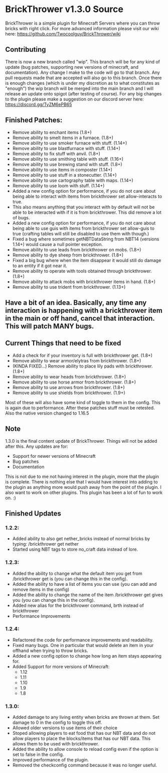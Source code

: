 # BrickThrower v1.3.0 Source

BrickThrower is a simple plugin for Minecraft Servers where you can throw bricks with right click. For more advanced information please visit our wiki here: https://github.com/Twocoolguy/BrickThrower/wiki

## Contributing
There is now a new branch called "wip". This branch will be for any kind of update (bug patches, supporting new versions of minecraft, and documentation). Any change I make to the code will go to that branch. Any pull requests made that are accepted will also go to this branch. Once there is enough changes (which is under my discretion as to what constitutes as "enough") the wip branch will be merged into the main branch and I will release an update onto spigot (after testing of course). For any big changes to the plugin please make a suggestion on our discord server here: https://discord.gg/TyZM6ePB65
## Finished Patches:
- Remove ability to enchant items (1.8+)
- Remove ability to smelt items in a furnace. (1.8+)
- Remove ability to use smoker furnace with stuff. (1.14+)
- Remove ability to use blastfurnace with stuff. (1.14+)
- Remove ability to fix stuff with anvil. (1.8+)
- Remove ability to use smithing table with stuff. (1.16+)
- Remove ability to use brewing stand with stuff. (1.8+)
- Remove ability to use items in composter (1.14+)
- Remove ability to use stuff in a stonecutter. (1.14+)
- Remove ability to use cartography table with maps. (1.14+) 
- Remove ability to use loom with stuff. (1.14+)
- Added a new config option for performance, if you do not care about being able to interact with items from brickthrower set allow-interacts to true.
- This also means anything that you interact with by default will not be able to be interacted with if it is from brickthrower. This did remove a lot of bugs.
- Added a new config option for performance, if you do not care about being able to use guis with items from brickthrower set allow-guis to true (crafting tables will still be disabled to use them with though.)
- Fixed a bug where sometimes getNBTDataString from NBT14 (versions 1.14+) would cause a null pointer exception.
- Remove ability to use leads from brickthrower on mobs. (1.8+)
- Remove ability to dye sheep from brickthrower. (1.8+)
- Fixed a big bug where when the item disappear it would still do damage to an entity if it got near it.
- Remove ability to operate with tools obtained through brickthrower. (1.8+)
- Remove ability to attack mobs with brickthrower items in hand. (1.8+)
- Remove ability to use trident from brickthrower. (1.13+)

## Have a bit of an idea. Basically, any time any interaction is happening with a brickthrower item in the main or off hand, cancel that interaction. This will patch MANY bugs.

## Current Things that need to be fixed
- Add a check for if your inventory is full with brickthrower get. (1.8+)
- Remove ability to wear armor/elytras from brickthrower. (1.8+)
- (KINDA FIXED...) Remove ability to place lily pads with brickthrower. (1.8+)
- Remove ability to wear heads from brickthrower. (1.8+)
- Remove ability to use horse armor from brickthrower. (1.8+)
- Remove ability to use arrows from brickthrower. (1.8+)
- Remove ability to use shields from brickthrower. (1.9+)

Most of these will also have some kind of toggle to them in the config. This is again due to performance.
After these patches stuff must be retested. Also the native version changed to 1.16.5

## Note
1.3.0 is the final content update of BrickThrower. Things will not be added after this. Any updates are for: 
- Support for newer versions of Minecraft
- Bug patches
- Documentation

This is not due to me not having interest in the plugin, more that the plugin is complete. There is nothing else that I would have interest into adding to the plugin as anything more would push away from the point of the plugin. I also want to work on other plugins. This plugin has been a lot of fun to work on. :)

## Finished Updates

### 1.2.2:
- Added ability to also get nether_bricks instead of normal bricks by typing: /brickthrower get nether 
- Started using NBT tags to store no_craft data instead of lore.

### 1.2.3:
- Added the ability to change what the default item you get from /brickthrower get is (you can change this in the config).
- Added the ability to have a list of items you can use (you can add and remove items in the config)
- Added the ability to change the name of the item /brickthrower get gives you (you can change this in the config).
- Added new alias for the brickthrower command, brth instead of brickthrower
- Performance Improvements

### 1.2.4:
- Refactored the code for performance improvements and readability.
- Fixed many bugs. One in particular that would delete an item in your offhand when trying to throw bricks.
- Added a new config option to change how long an item stays appearing for.
- Added Support for more versions of Minecraft:
  - 1.12
  - 1.11
  - 1.10
  - 1.9
  - 1.8


### 1.3.0:
- Added damage to any living entity when bricks are thrown at them. Set damage to 0 in the config to toggle this off.
- Allowed older versions to use items of their choice
- Stoped allowing players to eat food that has our NBT data and do not allow players to place the blocks/items that has our NBT data. This allows them to be used with brickthrower.
- Added the ability to allow console to reload config even if the option is set to false in the config.
- Improved performance of the plugin.
- Removed the checkconfig command because it was no longer useful.
